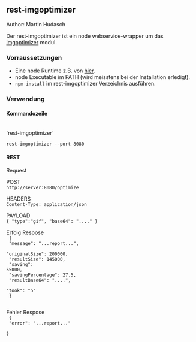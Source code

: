 ﻿## rest-imgoptimizer ##
Author: Martin Hudasch

Der rest-imgoptimizer ist ein node webservice-wrapper um das [imgoptimizer](http://fb-repository/gitblit/summary/?r=node/imgoptimizer.git) modul.


### Vorraussetzungen ###

* Eine node Runtime z.B. von [hier](http://nodejs.org/).
* node Executable im PATH (wird meisstens bei der Installation erledigt).
* `npm install` im rest-imgoptimizer Verzeichnis ausführen.

### Verwendung ###

#### Kommandozeile ####
<br/>
`rest-imgoptimizer`

`rest-imgoptimizer --port 8080`

#### REST ####

Request

POST <br/>
`http://server:8080/optimize`

HEADERS <br/>
`Content-Type: application/json`

PAYLOAD <br/>
`{ "type":"gif", "base64": "...." }`

Erfolg Respose <br/>
<code>
{<br/>
    "message": "...report...",<br/>
    "originalSize": 200000,<br/>
    "resultSize": 145000,<br/>
    "saving": 55000,<br/>
    "savingPercentage": 27.5,<br/>
    "resultBase64": "....",<br/>
    "took": "5"<br/>
}<br/>
</code>

Fehler Respose <br/>
<code>
{<br/>
    "error": "...report..."<br/>
}<br/>
</code>